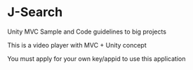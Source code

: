 # J-Search
Unity MVC Sample and Code guidelines to big projects

This is a video player with MVC + Unity concept

You must apply for your own key/appid to use this application
